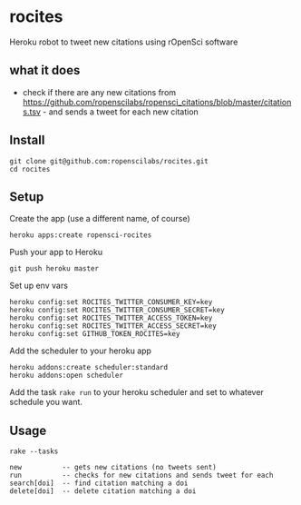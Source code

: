 rocites
==========

Heroku robot to tweet new citations using rOpenSci software

## what it does

* check if there are any new citations from <https://github.com/ropenscilabs/ropensci_citations/blob/master/citations.tsv> - and sends a tweet for each new citation

## Install

```
git clone git@github.com:ropenscilabs/rocites.git
cd rocites
```

## Setup

Create the app (use a different name, of course)

```
heroku apps:create ropensci-rocites
```

Push your app to Heroku

```
git push heroku master
```

Set up env vars

```
heroku config:set ROCITES_TWITTER_CONSUMER_KEY=key
heroku config:set ROCITES_TWITTER_CONSUMER_SECRET=key
heroku config:set ROCITES_TWITTER_ACCESS_TOKEN=key
heroku config:set ROCITES_TWITTER_ACCESS_SECRET=key
heroku config:set GITHUB_TOKEN_ROCITES=key
```

<!-- heroku config:set AWS_S3_WRITE_ACCESS_KEY=key -->
<!-- heroku config:set AWS_S3_WRITE_SECRET_KEY=key -->

Add the scheduler to your heroku app

```
heroku addons:create scheduler:standard
heroku addons:open scheduler
```

Add the task ```rake run``` to your heroku scheduler and set to whatever schedule you want.


## Usage

`rake --tasks`

```
new          -- gets new citations (no tweets sent)
run          -- checks for new citations and sends tweet for each
search[doi]  -- find citation matching a doi
delete[doi]  -- delete citation matching a doi
```

